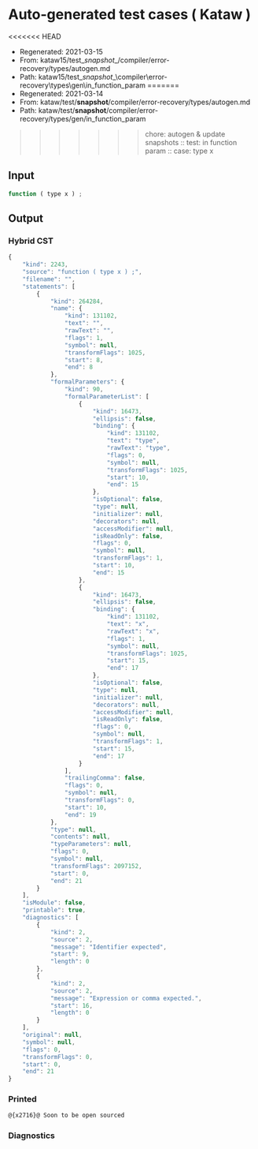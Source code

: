 # Auto-generated test cases ( Kataw )
<<<<<<< HEAD
- Regenerated: 2021-03-15
- From: kataw15/test\__snapshot__/compiler/error-recovery/types/autogen.md
- Path: kataw15/test\__snapshot__\compiler\error-recovery\types\gen\in_function_param
=======
- Regenerated: 2021-03-14
- From: kataw/test/__snapshot__/compiler/error-recovery/types/autogen.md
- Path: kataw/test/__snapshot__/compiler/error-recovery/types/gen/in_function_param
>>>>>>> chore: autogen & update snapshots
> :: test: in function param
> :: case: type x
## Input

`````js
function ( type x ) ;
`````

## Output

### Hybrid CST

```javascript
{
    "kind": 2243,
    "source": "function ( type x ) ;",
    "filename": "",
    "statements": [
        {
            "kind": 264284,
            "name": {
                "kind": 131102,
                "text": "",
                "rawText": "",
                "flags": 1,
                "symbol": null,
                "transformFlags": 1025,
                "start": 8,
                "end": 8
            },
            "formalParameters": {
                "kind": 90,
                "formalParameterList": [
                    {
                        "kind": 16473,
                        "ellipsis": false,
                        "binding": {
                            "kind": 131102,
                            "text": "type",
                            "rawText": "type",
                            "flags": 0,
                            "symbol": null,
                            "transformFlags": 1025,
                            "start": 10,
                            "end": 15
                        },
                        "isOptional": false,
                        "type": null,
                        "initializer": null,
                        "decorators": null,
                        "accessModifier": null,
                        "isReadOnly": false,
                        "flags": 0,
                        "symbol": null,
                        "transformFlags": 1,
                        "start": 10,
                        "end": 15
                    },
                    {
                        "kind": 16473,
                        "ellipsis": false,
                        "binding": {
                            "kind": 131102,
                            "text": "x",
                            "rawText": "x",
                            "flags": 1,
                            "symbol": null,
                            "transformFlags": 1025,
                            "start": 15,
                            "end": 17
                        },
                        "isOptional": false,
                        "type": null,
                        "initializer": null,
                        "decorators": null,
                        "accessModifier": null,
                        "isReadOnly": false,
                        "flags": 0,
                        "symbol": null,
                        "transformFlags": 1,
                        "start": 15,
                        "end": 17
                    }
                ],
                "trailingComma": false,
                "flags": 0,
                "symbol": null,
                "transformFlags": 0,
                "start": 10,
                "end": 19
            },
            "type": null,
            "contents": null,
            "typeParameters": null,
            "flags": 0,
            "symbol": null,
            "transformFlags": 2097152,
            "start": 0,
            "end": 21
        }
    ],
    "isModule": false,
    "printable": true,
    "diagnostics": [
        {
            "kind": 2,
            "source": 2,
            "message": "Identifier expected",
            "start": 9,
            "length": 0
        },
        {
            "kind": 2,
            "source": 2,
            "message": "Expression or comma expected.",
            "start": 16,
            "length": 0
        }
    ],
    "original": null,
    "symbol": null,
    "flags": 0,
    "transformFlags": 0,
    "start": 0,
    "end": 21
}
```

### Printed

```javascript
@{x2716}@ Soon to be open sourced
```

### Diagnostics

```javascript

```

